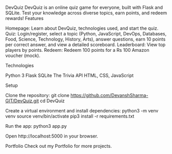 DevQuiz
DevQuiz is an online quiz game for everyone, built with Flask and SQLite. Test your knowledge across diverse topics, earn points, and redeem rewards!
Features

Homepage: Learn about DevQuiz, technologies used, and start the quiz.
Quiz: Login/register, select a topic (Python, JavaScript, DevOps, Databases, Food, Science, Technology, History, Arts), answer questions, earn 10 points per correct answer, and view a detailed scoreboard.
Leaderboard: View top players by points.
Redeem: Redeem 100 points for a Rs 100 Amazon voucher (mock).

Technologies

Python 3
Flask
SQLite
The Trivia API
HTML, CSS, JavaScript

Setup

Clone the repository:
git clone https://github.com/DevanshSharma-GIT/DevQuiz.git
cd DevQuiz


Create a virtual environment and install dependencies:
python3 -m venv venv
source venv/bin/activate
pip3 install -r requirements.txt


Run the app:
python3 app.py


Open http://localhost:5000 in your browser.


Portfolio
Check out my Portfolio for more projects.
